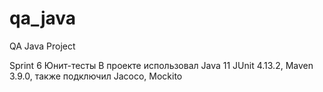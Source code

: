 # qa_java
QA Java Project

Sprint 6 Юнит-тесты
В проекте использовал Java 11 JUnit 4.13.2, Maven 3.9.0, также подключил Jacoco, Mockito 

